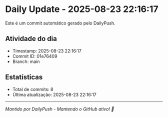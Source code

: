 # Daily Update - 2025-08-23 22:16:17

Este é um commit automático gerado pelo DailyPush.

## Atividade do dia
- Timestamp: 2025-08-23 22:16:17
- Commit ID: 01e76409
- Branch: main

## Estatísticas
- Total de commits: 8
- Última atualização: 2025-08-23 22:16:17

---
*Mantido por DailyPush - Mantendo o GitHub ativo! 🚀*
